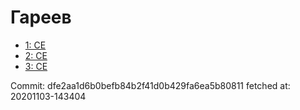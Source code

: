 # Гареев
- [1: CE](1.md)
- [2: CE](2.md)
- [3: CE](3.md)

Commit: dfe2aa1d6b0befb84b2f41d0b429fa6ea5b80811
 fetched at: 20201103-143404
